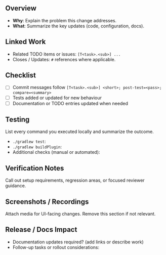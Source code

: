 ## Overview
- **Why**: Explain the problem this change addresses.
- **What**: Summarize the key updates (code, configuration, docs).

## Linked Work
- Related TODO items or issues: `[T<task>.<sub>] ...`
- Closes / Updates: `#` references where applicable.

## Checklist
- [ ] Commit messages follow `[T<task>.<sub>] <short>; post-test=<pass>; compare=<summary>`
- [ ] Tests added or updated for new behaviour
- [ ] Documentation or TODO entries updated when needed

## Testing
List every command you executed locally and summarize the outcome.
- `./gradlew test`:
- `./gradlew buildPlugin`:
- Additional checks (manual or automated):

## Verification Notes
Call out setup requirements, regression areas, or focused reviewer guidance.

## Screenshots / Recordings
Attach media for UI-facing changes. Remove this section if not relevant.

## Release / Docs Impact
- Documentation updates required? (add links or describe work)
- Follow-up tasks or rollout considerations:

